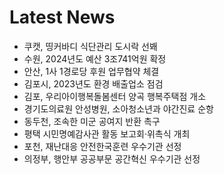 # Latest News
-  쿠캣, 띵커바디 식단관리 도시락 선봬
-  수원, 2024년도 예산 3조741억원 확정
-  안산, 1사 1경로당 후원 업무협약 체결
-  김포시, 2023년도 환경 배출업소 점검
-  김포, 우리아이행복돌봄센터 양곡 행복주택점 개소
-  경기도의료원 안성병원, 소아청소년과 야간진료 순항
-  동두천, 조속한 미군 공여지 반환 촉구
-  평택 시민명예감사관 활동 보고회·위촉식 개최
-  포천, 재난대응 안전한국훈련 우수기관 선정
-  의정부, 행안부 공공부문 공간혁신 우수기관 선정
